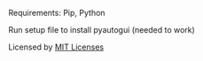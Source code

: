 Requirements: Pip, Python

Run setup file to install pyautogui (needed to work)

Licensed by [MIT Licenses](LICENSE.md)
